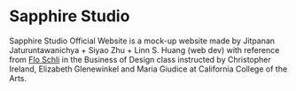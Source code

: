 # Sapphire Studio

Sapphire Studio Official Website
is a mock-up website made by
Jitpanan Jaturuntawanichya + Siyao Zhu + Linn S. Huang (web dev)
with reference from [Flo Schli](http://codepen.io/schliflo/)
in the Business of Design class
instructed by Christopher Ireland, Elizabeth Glenewinkel and Maria Giudice 
at California College of the Arts.
